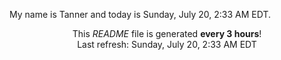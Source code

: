 My name is Tanner and today is Sunday, July 20, 2:33 AM EDT.

<p align="center">This <i>README</i> file is generated <b>every 3 hours</b>!</br>Last refresh: Sunday, July 20, 2:33 AM EDT<br /></p>
